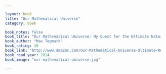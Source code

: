 ```yaml
---

layout: book
title: "Our Mathematical Universe"
category: book

book_notes: false
book_title: "Our Mathematical Universe: My Quest for the Ultimate Nature of Reality"
book_author: "Max Tegmark"
book_rating: 10
book_link: "http://www.amazon.com/Our-Mathematical-Universe-Ultimate-Reality/dp/0307744256/"
book_read_year: 2014
book_image: "our-mathematical-universe.jpg"

---
```

